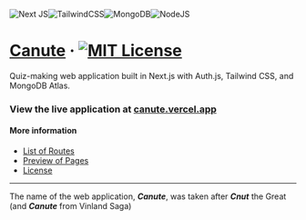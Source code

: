 ![Next JS](https://img.shields.io/badge/Next-gray?style=for-the-badge&logo=next.js&logoColor=white)![TailwindCSS](https://img.shields.io/badge/tailwind-%2338B2AC.svg?style=for-the-badge&logo=tailwind-css&logoColor=white)![MongoDB](https://img.shields.io/badge/MongoDB-%234ea94b.svg?style=for-the-badge&logo=mongodb&logoColor=white)![NodeJS](https://img.shields.io/badge/node.js-6DA55F?style=for-the-badge&logo=node.js&logoColor=white)

# [Canute](https://github.com/abyanmajid/canute) &middot; [![MIT License](https://img.shields.io/badge/License-MIT-blue.svg)](https://github.com/abyanmajid/canute/blob/main/LICENSE)

Quiz-making web application built in Next.js with Auth.js, Tailwind CSS, and MongoDB Atlas.

### View the live application at [canute.vercel.app](https://canute.vercel.app)

#### More information
- [List of Routes](https://github.com/abyanmajid/canute/blob/main/ROUTES.md)
- [Preview of Pages](https://github.com/abyanmajid/canute/blob/main/PAGES-PREVIEW.md)
- [License](https://github.com/abyanmajid/canute/blob/main/LICENSE)

---
The name of the web application, ***Canute***, was taken after ***Cnut*** the Great (and ***Canute*** from Vinland Saga)

</div>
